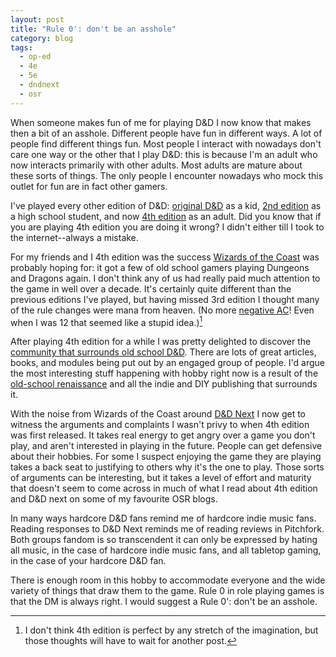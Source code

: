 ```yaml
---
layout: post
title: "Rule 0': don't be an asshole"
category: blog
tags:
  - op-ed
  - 4e
  - 5e
  - dndnext
  - osr
---
```


When someone makes fun of me for playing D&D I now know that makes then a bit of an asshole. Different people have fun in different ways. A lot of people find different things fun. Most people I interact with nowadays don't care one way or the other that I play D&D: this is because I'm an adult who now interacts primarily with other adults. Most adults are mature about these sorts of things. The only people I encounter nowadays who mock this outlet for fun are in fact other gamers.

I've played every other edition of D&D: [original D&D][1] as a kid, [2nd edition][2] as a high school student, and now [4th edition][3] as an adult. Did you know that if you are playing 4th edition you are doing it wrong? I didn't either till I took to the internet--always a mistake.

For my friends and I 4th edition was the success [Wizards of the Coast][4] was probably hoping for: it got a few of old school gamers playing Dungeons and Dragons again. I don't think any of us had really paid much attention to the game in well over a decade. It's certainly quite different than the previous editions I've played, but having missed 3rd edition I thought many of the rule changes were mana from heaven. (No more [negative AC][5]! Even when I was 12 that seemed like a stupid idea.)[^1]

After playing 4th edition for a while I was pretty delighted to discover the [community that surrounds old school D&D][6]. There are lots of great articles, books, and modules being put out by an engaged group of people. I'd argue the most interesting stuff happening with hobby right now is a result of the [old-school renaissance][7] and all the indie and DIY publishing that surrounds it.

With the noise from Wizards of the Coast around [D&D Next][8] I now get to witness the arguments and complaints I wasn't privy to when 4th edition was first released. It takes real energy to get angry over a game you don't play, and aren't interested in playing in the future. People can get defensive about their hobbies. For some I suspect enjoying the game they are playing takes a back seat to justifying to others why it's the one to play. Those sorts of arguments can be interesting, but it takes a level of effort and maturity that doesn't seem to come across in much of what I read about 4th edition and D&D next on some of my favourite OSR blogs.

In many ways hardcore D&D fans remind me of hardcore indie music fans. Reading responses to D&D Next reminds me of reading reviews in Pitchfork. Both groups fandom is so transcendent it can only be expressed by hating all music, in the case of hardcore indie music fans, and all tabletop gaming, in the case of your hardcore D&D fan.

There is enough room in this hobby to accommodate everyone and the wide variety of things that draw them to the game. Rule 0 in role playing games is that the DM is always right. I would suggest a Rule 0': don't be an asshole.


[^1]: I don't think 4th edition is perfect by any stretch of the imagination, but those thoughts will have to wait for another post.


[1]: http://grognardia.blogspot.ca/2009/07/in-praise-of-rules-cyclopedia.html
[2]: http://en.wikipedia.org/wiki/Editions_of_Dungeons_%26_Dragons#Advanced_Dungeons_.26_Dragons_2nd_edition
[3]: http://wizards.com/dnd/
[4]: http://wizards.com/
[5]: http://spikesgames.blogspot.ca/2009/03/descending-armor-class-does-anybody.html
[6]: http://www.batintheattic.com/oldschoolsurvey.htm
[7]: http://batintheattic.blogspot.ca/2012/06/old-school-renaissance-primer.html
[8]: http://www.wizards.com/dnd/dndnext.aspx
